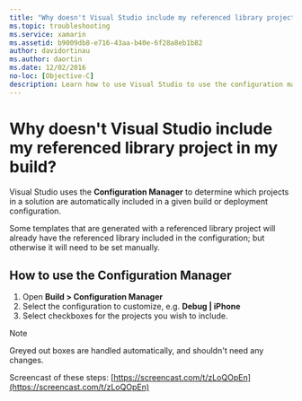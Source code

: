 ```yaml
---
title: "Why doesn't Visual Studio include my referenced library project in my build?"
ms.topic: troubleshooting
ms.service: xamarin
ms.assetid: b9009db8-e716-43aa-b40e-6f28a8eb1b82
author: davidortinau
ms.author: daortin
ms.date: 12/02/2016
no-loc: [Objective-C]
description: Learn how to use Visual Studio to use the configuration manager to determine which projects in a solution are included in a build or development configuration.
---
```


# Why doesn't Visual Studio include my referenced library project in my build?

Visual Studio uses the **Configuration Manager** to determine which projects in a solution are automatically included in a given build or deployment configuration.

Some templates that are generated with a referenced library project will already have the referenced library included in the configuration; but otherwise it will need to be set manually.

## How to use the Configuration Manager

1. Open **Build > Configuration Manager**
2. Select the configuration to customize, e.g. **Debug | iPhone**
3. Select checkboxes for the projects you wish to include.

> [!NOTE]
> Greyed out boxes are handled automatically, and shouldn't need any changes.

Screencast of these steps: [https://screencast.com/t/zLoQOpEn](https://screencast.com/t/zLoQOpEn)
